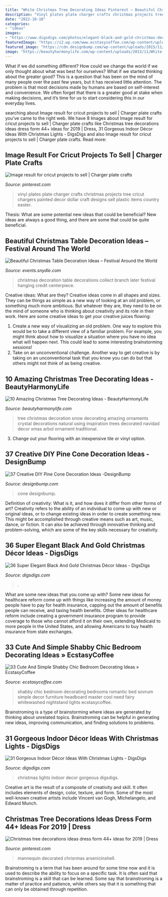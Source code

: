 ```yaml
---
title: "White Christmas Tree Decorating Ideas Pinterest ~ Beautiful Christmas Table Decoration Ideas – Festival Around The World"
description: "Vinyl plates plate charger crafts christmas projects tree cricut chargers painted decor dollar craft designs sell plastic items country easter"
date: "2022-10-10"
categories:
- "ideas"
images:
- "https://www.digsdigs.com/photos/elegant-black-and-gold-christmas-decor-ideas-29.jpg"
featuredImage: "https://i2.wp.com/www.ecstasycoffee.com/wp-content/uploads/2016/08/Romantic-Shabby-Chic-Bedroom-With-Fairy-Lights-Over-Headboard-And-Whitewashed-Nightstand.jpg"
featured_image: "https://cdn.designbump.com/wp-content/uploads/2015/11/pine-crafts-fall-decor01.jpg"
image: "https://beautyharmonylife.com/wp-content/uploads/2013/11/White-Christmas-Tree-Ornaments.jpg"
---
```



What if we did something different?
How could we change the world if we only thought about what was best for ourselves? What if we started thinking about the greater good? This is a question that has been on the mind of many people over the past few years, but it has received little attention. The problem is that most decisions made by humans are based on self-interest and convenience. We often forget that there is a greater good at stake when making decisions, and it’s time for us to start considering this in our everyday lives.

	

		
searching about Image result for cricut projects to sell | Charger plate crafts you've came to the right web. We have 8 Images about Image result for cricut projects to sell | Charger plate crafts like Christmas tree decorations ideas dress form 44+ ideas for 2019 | Dress, 31 Gorgeous Indoor Décor Ideas With Christmas Lights - DigsDigs and also Image result for cricut projects to sell | Charger plate crafts. Read more:
		
    
## Image Result For Cricut Projects To Sell | Charger Plate Crafts

<img loading=lazy src="https://i.pinimg.com/736x/2e/ab/20/2eab202ca5ab65658853df6399ed0979.jpg" onerror="this.onerror=null;this.src='https://tse1.mm.bing.net/th?id=OIP.ZchlqU0GPLdYHoD4Y20sUwHaLE&amp;pid=15.1';" alt="Image result for cricut projects to sell | Charger plate crafts">

_Source: pinterest.com_

>vinyl plates plate charger crafts christmas projects tree cricut chargers painted decor dollar craft designs sell plastic items country easter. 

	

Thesis: What are some potential new ideas that could be beneficial?
New ideas are always a good thing, and there are some that could be quite beneficial.

    
## Beautiful Christmas Table Decoration Ideas – Festival Around The World

<img loading=lazy src="https://events.snydle.com/files/2016/11/christmas-table-decoration-ideas-30.jpg" onerror="this.onerror=null;this.src='https://tse1.mm.bing.net/th?id=OIP.Qc7vNl8_mVsf2GokegdNKQHaLH&amp;pid=15.1';" alt="Beautiful Christmas Table Decoration Ideas – Festival Around the World">

_Source: events.snydle.com_

>christmas decoration table decorations collect branch later festival hanging credit centerpiece. 

	

Creative ideas: What are they?
Creative ideas come in all shapes and sizes. They can be things as simple as a new way of looking at an old problem, or something much more ambitious. But whatever they are, they need to be on the mind of someone who is thinking about creativity and its role in their work. Here are some creative ideas to get your creative juices flowing: 
1) Create a new way of visualizing an old problem. One way to explore this would be to take a different view of a familiar problem. For example, you might think about how to visualize a situation where you have no idea what will happen next. This could lead to some interesting brainstorming sessions! 
2) Take on an unconventional challenge. Another way to get creative is by taking on an unconventional task that you know you can do but that others might not think of as being creative.

    
## 10 Amazing Christmas Tree Decorating Ideas - BeautyHarmonyLife

<img loading=lazy src="https://beautyharmonylife.com/wp-content/uploads/2013/11/White-Christmas-Tree-Ornaments.jpg" onerror="this.onerror=null;this.src='https://tse2.mm.bing.net/th?id=OIP.4xflM8bcDAsBigFrIqPCXQHaLH&amp;pid=15.1';" alt="10 Amazing Christmas Tree Decorating Ideas - BeautyHarmonyLife">

_Source: beautyharmonylife.com_

>tree christmas decoration snow decorating amazing ornaments crystal decorations natural using inspiration trees decorated navidad decor xmas arbol ornament traditional. 

	

3. Change out your flooring with an inexpensive tile or vinyl option.

    
## 37 Creative DIY Pine Cone Decoration Ideas -DesignBump

<img loading=lazy src="https://cdn.designbump.com/wp-content/uploads/2015/11/pine-crafts-fall-decor01.jpg" onerror="this.onerror=null;this.src='https://tse2.mm.bing.net/th?id=OIP.V6x8HZfo1F7jgcqIZYJstQHaJ3&amp;pid=15.1';" alt="37 Creative DIY Pine Cone Decoration Ideas -DesignBump">

_Source: designbump.com_

>cone designbump. 

	

Definition of creativity: What is it, and how does it differ from other forms of art?
Creativity refers to the ability of an individual to come up with new or original ideas, or to change existing ideas in order to create something new. This might be accomplished through creative means such as art, music, dance, or fiction. It can also be achieved through innovative thinking and problem-solving, which are some of the key skills necessary for creativity.

    
## 36 Super Elegant Black And Gold Christmas Décor Ideas - DigsDigs

<img loading=lazy src="https://www.digsdigs.com/photos/elegant-black-and-gold-christmas-decor-ideas-29.jpg" onerror="this.onerror=null;this.src='https://tse3.mm.bing.net/th?id=OIP.w1QZbBO-fyDXNq3q_lIZVAAAAA&amp;pid=15.1';" alt="36 Super Elegant Black And Gold Christmas Décor Ideas - DigsDigs">

_Source: digsdigs.com_

>. 

	

What are some new ideas that you come up with?
Some new ideas for healthcare reform come up with things like increasing the amount of money people have to pay for health insurance, capping out the amount of benefits people can receive, and taxing health benefits. Other ideas for healthcare reform include creating a government insurance program to provide coverage to those who cannot afford it on their own, extending Medicaid to more people in the United States, and allowing Americans to buy health insurance from state exchanges.

    
## 33 Cute And Simple Shabby Chic Bedroom Decorating Ideas » EcstasyCoffee

<img loading=lazy src="https://i2.wp.com/www.ecstasycoffee.com/wp-content/uploads/2016/08/Romantic-Shabby-Chic-Bedroom-With-Fairy-Lights-Over-Headboard-And-Whitewashed-Nightstand.jpg" onerror="this.onerror=null;this.src='https://tse2.mm.bing.net/th?id=OIP.gZc-dYGaaEyKx_GjX-qc_gHaLP&amp;pid=15.1';" alt="33 Cute And Simple Shabby Chic Bedroom Decorating Ideas » EcstasyCoffee">

_Source: ecstasycoffee.com_

>shabby chic bedroom decorating bedrooms romantic bed sovrum simple decor furniture headboard master cool need fairy whitewashed nightstand lights ecstasycoffee. 

	

Brainstroming is a type of brainstorming where ideas are generated by thinking about unrelated topics. Brainstroming can be helpful in generating new ideas, improving communication, and finding solutions to problems.

    
## 31 Gorgeous Indoor Décor Ideas With Christmas Lights - DigsDigs

<img loading=lazy src="https://www.digsdigs.com/photos/gorgeous-indoor-decor-ideas-with-christmas-lights-19-554x1002.jpg" onerror="this.onerror=null;this.src='https://tse2.mm.bing.net/th?id=OIP.DXf4JiynvEGxFqUFo_MYtQHaNZ&amp;pid=15.1';" alt="31 Gorgeous Indoor Décor Ideas With Christmas Lights - DigsDigs">

_Source: digsdigs.com_

>christmas lights indoor decor gorgeous digsdigs. 

	

Creative art is the result of a composite of creativity and skill. It often includes elements of design, color, texture, and form. Some of the most well-known creative artists include Vincent van Gogh, Michelangelo, and Edward Munch.

    
## Christmas Tree Decorations Ideas Dress Form 44+ Ideas For 2019 | Dress

<img loading=lazy src="https://i.pinimg.com/736x/fa/0f/e8/fa0fe804dbb192ef3ca4417a4f9c1736.jpg" onerror="this.onerror=null;this.src='https://tse1.mm.bing.net/th?id=OIP.4geFO3RnkLT1fx4vhBHLigAAAA&amp;pid=15.1';" alt="Christmas tree decorations ideas dress form 44+ ideas for 2019 | Dress">

_Source: pinterest.com_

>mannequin decorated chrisrmas arsenicinshell. 

	

Brainstroming is a term that has been around for some time now and it is used to describe the ability to focus on a specific task. It is often said that brainstroming is a skill that can be learned. Some say that brainstroming is a matter of practice and patience, while others say that it is something that can only be obtained through repetition.

